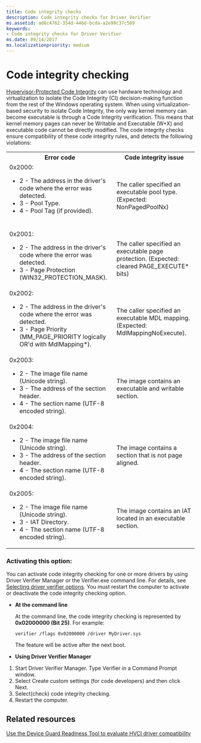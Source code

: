 ```yaml
---
title: Code integrity checks
description: Code integrity checks for Driver Verifier
ms.assetid: ad6c4762-354d-446d-bcda-a2e99c37c589
keywords:
- Code integrity checks for Driver Verifier
ms.date: 09/14/2017 
ms.localizationpriority: medium
---
```


# Code integrity checking

[Hypervisor-Protected Code Integrity](https://docs.microsoft.com/windows-hardware/drivers/driversecurity/use-device-guard-readiness-tool) can use hardware technology and virtualization to isolate the Code Integrity (CI) decision-making function from the rest of the Windows operating system. When using virtualization-based security to isolate Code Integrity, the only way kernel memory can become executable is through a Code Integrity verification. This means that kernel memory pages can never be Writable and Executable (W+X) and executable code cannot be directly modified. The code integrity checks ensure compatibility of these code integrity rules, and detects the following violations:

<table>
  <tr>
    <th>Error code</th>
    <th>Code integrity issue</th>
  </tr>
  <tr>
    <td>0x2000:
        <ul>
            <li>2 - The address in the driver's code where the error was detected.</li>
            <li>3 - Pool Type.</li>
            <li>4 - Pool Tag (if provided).</li>
        </ul><br/>    </td>
    <td>The caller specified an executable pool type. (Expected: NonPagedPoolNx)</td>
  </tr>
  <tr>
    <td>0x2001:
        <ul><li>2 - The address in the driver's code where the error was detected.</li>
        <li>3 - Page Protection (WIN32_PROTECTION_MASK).
    </td>
    <td>The caller specified an executable page protection. (Expected: cleared PAGE_EXECUTE* bits)</td>
  </tr>
  <tr>
    <td>0x2002:
        <ul><li>2 - The address in the driver's code where the error was detected.</li>
            <li>3 - Page Priority (MM_PAGE_PRIORITY logically OR'd with MdlMapping*).</li></ul>
    </td>
    <td>The caller specified an executable MDL mapping. (Expected: MdlMappingNoExecute).</td>
  </tr>
  <tr>
    <td>0x2003:
        <ul><li>2 - The image file name (Unicode string).</li>
            <li>3 - The address of the section header.</li>
            <li>4 - The section name (UTF-8 encoded string).</li></ul>
    </td>
    <td>The image contains an executable and writable section.</td>
  </tr>
  <tr>
    <td>0x2004:
        <ul><li>2 - The image file name (Unicode string).</li>
            <li>3 - The address of the section header.</li>
            <li>4 - The section name (UTF-8 encoded string).</li></ul>
    </td>
    <td>The image contains a section that is not page aligned.</td>
  </tr>
  <tr>
    <td>0x2005:
        <ul><li>2 - The image file name (Unicode string).</li>
            <li>3 - IAT Directory.</li>
            <li>4 - The section name (UTF-8 encoded string).</li><ul>
    </td>
    <td>The image contains an IAT located in an executable section.</td>
  </tr>
</table>

### Activating this option:

You can activate code integrity checking for one or more drivers by using Driver Verifier Manager or the Verifier.exe command line. For details, see [Selecting driver verifier options](https://docs.microsoft.com/windows-hardware/drivers/devtest/selecting-driver-verifier-options). You must restart the computer to activate or deactivate the code integrity checking option.

* **At the command line**

    At the command line, the code integrity checking is represented by **0x02000000 (Bit 25)**. For example:

    `verifier /flags 0x02000000 /driver MyDriver.sys`

    The feature will be active after the next boot.

* **Using Driver Verifier Manager**

1. Start Driver Verifier Manager. Type Verifier in a Command Prompt window.
2. Select Create custom settings (for code developers) and then click Next.
3. Select(check) code integrity checking.
4. Restart the computer.

## Related resources

[Use the Device Guard Readiness Tool to evaluate HVCI driver compatibility](https://docs.microsoft.com/windows-hardware/drivers/driversecurity/use-device-guard-readiness-tool)
